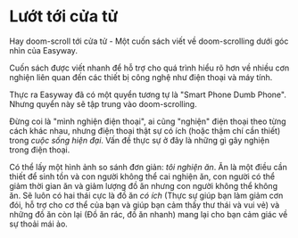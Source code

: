 # Lướt tới cửa tử

Hay doom-scroll tới cửa tử - Một cuốn sách viết về doom-scrolling dưới góc nhìn của Easyway.

Cuốn sách được viết nhanh để hỗ trợ cho quá trình hiểu rõ hơn về nhiều cơn nghiện liên quan đến các thiết bị công nghệ như điện thoại và máy tính.

Thực ra Easyway đã có một quyển tương tự là "Smart Phone Dumb Phone". Nhưng quyển này sẽ tập trung vào doom-scrolling.

Đừng coi là "mình nghiện điện thoại", ai cũng "nghiện" điện thoại theo từng cách khác nhau, nhưng điện thoại thật sự có ích (hoặc thậm chí cần thiết) trong *cuộc sống hiện đại*. Vấn đề thực sự ở đây là những gì gây nghiện trong điện thoại.

Có thể lấy một hình ảnh so sánh đơn giản: *tôi nghiện ăn*. Ăn là một điều cần thiết để sinh tồn và con người không thể cai nghiện ăn, con người có thể giảm thời gian ăn và giảm lượng đồ ăn nhưng con người không thể không ăn. Sẽ luôn có hai thái cực là đồ ăn *có ích* (Thực sự giúp bạn làm giảm cơn đói, hỗ trợ cho cơ thể của bạn và giúp bạn cảm thấy thư thái và vui vẻ) và những đồ ăn còn lại (Đồ ăn rác, đồ ăn nhanh) mang lại cho bạn cảm giác về sự thoải mái ảo.


